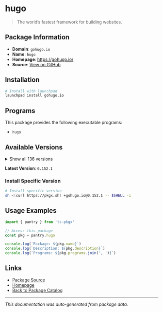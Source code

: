 # hugo

> The world’s fastest framework for building websites.

## Package Information

- **Domain**: `gohugo.io`
- **Name**: `hugo`
- **Homepage**: https://gohugo.io/
- **Source**: [View on GitHub](https://github.com/pkgxdev/pantry/tree/main/projects/gohugo.io/package.yml)

## Installation

```bash
# Install with launchpad
launchpad install gohugo.io
```

## Programs

This package provides the following executable programs:

- `hugo`

## Available Versions

<details>
<summary>Show all 136 versions</summary>

- `0.152.1`, `0.152.0`, `0.151.2`, `0.151.1`, `0.151.0`
- `0.150.1`, `0.150.0`, `0.149.1`, `0.149.0`, `0.148.2`
- `0.148.1`, `0.148.0`, `0.147.9`, `0.147.8`, `0.147.7`
- `0.147.6`, `0.147.5`, `0.147.4`, `0.147.3`, `0.147.2`
- `0.147.1`, `0.147.0`, `0.146.7`, `0.146.6`, `0.146.5`
- `0.146.4`, `0.146.3`, `0.146.2`, `0.146.1`, `0.146.0`
- `0.145.0`, `0.144.2`, `0.144.1`, `0.144.0`, `0.143.1`
- `0.143.0`, `0.142.0`, `0.141.0`, `0.140.2`, `0.140.1`
- `0.140.0`, `0.139.5`, `0.139.4`, `0.139.3`, `0.139.2`
- `0.139.1`, `0.139.0`, `0.138.0`, `0.137.1`, `0.137.0`
- `0.136.5`, `0.136.4`, `0.136.3`, `0.136.2`, `0.136.1`
- `0.136.0`, `0.135.0`, `0.134.3`, `0.134.2`, `0.134.1`
- `0.134.0`, `0.133.1`, `0.133.0`, `0.132.2`, `0.132.1`
- `0.132.0`, `0.131.0`, `0.130.0`, `0.129.0`, `0.128.2`
- `0.128.1`, `0.128.0`, `0.127.0`, `0.126.3`, `0.126.2`
- `0.126.1`, `0.126.0`, `0.125.7`, `0.125.6`, `0.125.5`
- `0.125.4`, `0.125.3`, `0.125.2`, `0.125.1`, `0.125.0`
- `0.124.1`, `0.124.0`, `0.123.8`, `0.123.7`, `0.123.6`
- `0.123.5`, `0.123.4`, `0.123.3`, `0.123.2`, `0.123.1`
- `0.123.0`, `0.122.0`, `0.121.2`, `0.121.1`, `0.121.0`
- `0.120.4`, `0.120.3`, `0.120.2`, `0.120.1`, `0.120.0`
- `0.119.0`, `0.118.2`, `0.118.1`, `0.118.0`, `0.116.1`
- `0.116.0`, `0.115.4`, `0.115.3`, `0.115.2`, `0.115.1`
- `0.115.0`, `0.114.1`, `0.114.0`, `0.113.0`, `0.112.7`
- `0.112.6`, `0.112.5`, `0.112.4`, `0.112.3`, `0.112.2`
- `0.112.1`, `0.112.0`, `0.111.3`, `0.111.2`, `0.111.1`
- `0.111.0`, `0.109.0`, `0.108.0`, `0.107.0`, `0.105.0`
- `0.104.3`

</details>

**Latest Version**: `0.152.1`

### Install Specific Version

```bash
# Install specific version
sh <(curl https://pkgx.sh) +gohugo.io@0.152.1 -- $SHELL -i
```

## Usage Examples

```typescript
import { pantry } from 'ts-pkgx'

// Access this package
const pkg = pantry.hugo

console.log(`Package: ${pkg.name}`)
console.log(`Description: ${pkg.description}`)
console.log(`Programs: ${pkg.programs.join(', ')}`)
```

## Links

- [Package Source](https://github.com/pkgxdev/pantry/tree/main/projects/gohugo.io/package.yml)
- [Homepage](https://gohugo.io/)
- [Back to Package Catalog](../../package-catalog.md)

---

*This documentation was auto-generated from package data.*

